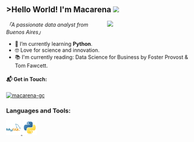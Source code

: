 <h2>>Hello World! I'm Macarena <img src="https://media.giphy.com/media/mGcNjsfWAjY5AEZNw6/giphy.gif" width="50"></h2>
<img align='right' src="https://media4.giphy.com/media/YmUzbfKCRlbJQoPqOz/giphy.gif?cid=790b7611dd4de567d68598487af812c37d9838b0c509dbe5&rid=giphy.gif&ct=s" width="230">
<p><em>「A passionate data analyst from Buenos Aires」
</em></p>




- 🌱 I’m currently learning **Python**.
- 🤓 Love for science and innovation.
- 📚 I'm currently reading: Data Science for Business by Foster Provost & Tom Fawcett.


<h4 align="left">📬 Get in Touch:</h4>
<p align="left">
<a href="https://linkedin.com/in/macarena-gc" target="blank"><img align="center" src="https://raw.githubusercontent.com/rahuldkjain/github-profile-readme-generator/master/src/images/icons/Social/linked-in-alt.svg" alt="macarena-gc" height="30" width="40" /></a>
</p>

<h3 align="left">Languages and Tools:</h3>
<p align="left"> <a href="https://www.mysql.com/" target="_blank"> <img src="https://raw.githubusercontent.com/devicons/devicon/master/icons/mysql/mysql-original-wordmark.svg" alt="mysql" width="40" height="40"/> </a> <a href="https://www.python.org" target="_blank"> <img src="https://raw.githubusercontent.com/devicons/devicon/master/icons/python/python-original.svg" alt="python" width="40" height="40"/> </a> </p>

